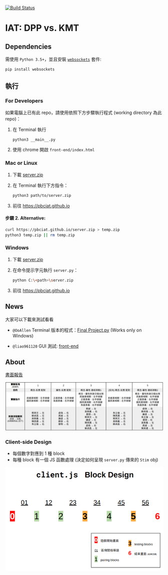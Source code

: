 [![Build Status](https://travis-ci.org/pbciat/pbc-final.svg?branch=master)](https://travis-ci.org/pbciat/pbc-final)

# IAT: DPP vs. KMT


## Dependencies

需使用 `Python 3.5+`，並且安裝 [`websockets`](https://websockets.readthedocs.io/) 套件:

```bash
pip install websockets
```

## 執行

### For Developers

如果電腦上已有此 repo，請使用依照下方步驟執行程式 (working directory 為此 repo)：

1. 在 Terminal 執行

    ```bash
    python3 __main__.py
    ```

2. 使用 chrome 開啟 `front-end/index.html`


### Mac or Linux

1. 下載 [server.zip](https://pbciat.github.io/server.zip)

2. 在 Terminal 執行下方指令：

    ```bash
    python3 path/to/server.zip
    ```

3. 前往 https://pbciat.github.io



#### 步驟 2. Alternative:

```bash
curl https://pbciat.github.io/server.zip > temp.zip
python3 temp.zip || rm temp.zip
```

### Windows

1. 下載 [server.zip](https://pbciat.github.io/server.zip)

2. 在命令提示字元執行 `server.py`：
    
    ```bash
    python C:\<path>\server.zip
    ```

3. 前往 https://pbciat.github.io


## News

大家可以下載來測試看看

* `@OoAllen` Terminal 版本的程式：[Final Project.py](legacy/Final%20Project.py) (Works only on Windows)

* `@liao961120` GUI 測試: [front-end](front-end)

## About

[書面報告](https://pbciat.github.io/report.pdf)

![](DPP-KMT_IAT.png)


### Client-side Design

- 每個數字對應到 1 種 block
- 每種 block 有一個 JS 函數處理 (決定如何呈現 `server.py` 傳來的 `Stim` obj)

![clientjs-design.svg](front-end/clientjs-design.png)




